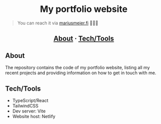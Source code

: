 <h1 align="center">My portfolio website</h1>

> You can reach it via [mariusmeier.fi](https://mariusmeier.fi) 🚀🚀🚀

<h2 align="center">
	<a href="#about">About</a>
	<span> · </span>
	<a href="#Tech/Tools">Tech/Tools</a>
</h2>

## About
The repository contains the code of my portfolio website, listing all my recent projects and providing information on how to get in touch with me.

## Tech/Tools
- TypeScript/React
- TailwindCSS
- Dev server: Vite
- Website host: Netlify
